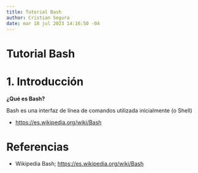```yaml
---
title: Tutorial Bash
author: Cristian Segura
date: mar 18 jul 2023 14:16:50 -04
---
```



# Tutorial Bash




# 1. Introducción

**¿Qué es Bash?**

Bash es una interfaz de línea de comandos utilizada inicialmente (o Shell)




* https://es.wikipedia.org/wiki/Bash






# Referencias

* Wikipedia Bash; https://es.wikipedia.org/wiki/Bash




